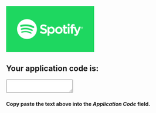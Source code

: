 <script src="https://code.jquery.com/jquery-3.2.1.min.js"></script>
<script src="/spotify.js"></script>

<img src="/images/spotlogo.png" height="126" width="240"/>  

## Your application code is:

<textarea type="textarea" id="applicationCode" style="width=400;height=200;"></textarea>

#### Copy paste the text above into the *Application Code* field.